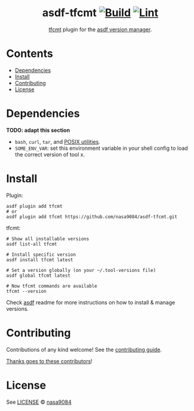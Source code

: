 <div align="center">

# asdf-tfcmt [![Build](https://github.com/nasa9084/asdf-tfcmt/actions/workflows/build.yml/badge.svg)](https://github.com/nasa9084/asdf-tfcmt/actions/workflows/build.yml) [![Lint](https://github.com/nasa9084/asdf-tfcmt/actions/workflows/lint.yml/badge.svg)](https://github.com/nasa9084/asdf-tfcmt/actions/workflows/lint.yml)

[tfcmt](https://suzuki-shunsuke.github.io/tfcmt/) plugin for the [asdf version manager](https://asdf-vm.com).

</div>

# Contents

- [Dependencies](#dependencies)
- [Install](#install)
- [Contributing](#contributing)
- [License](#license)

# Dependencies

**TODO: adapt this section**

- `bash`, `curl`, `tar`, and [POSIX utilities](https://pubs.opengroup.org/onlinepubs/9699919799/idx/utilities.html).
- `SOME_ENV_VAR`: set this environment variable in your shell config to load the correct version of tool x.

# Install

Plugin:

```shell
asdf plugin add tfcmt
# or
asdf plugin add tfcmt https://github.com/nasa9084/asdf-tfcmt.git
```

tfcmt:

```shell
# Show all installable versions
asdf list-all tfcmt

# Install specific version
asdf install tfcmt latest

# Set a version globally (on your ~/.tool-versions file)
asdf global tfcmt latest

# Now tfcmt commands are available
tfcmt --version
```

Check [asdf](https://github.com/asdf-vm/asdf) readme for more instructions on how to
install & manage versions.

# Contributing

Contributions of any kind welcome! See the [contributing guide](contributing.md).

[Thanks goes to these contributors](https://github.com/nasa9084/asdf-tfcmt/graphs/contributors)!

# License

See [LICENSE](LICENSE) © [nasa9084](https://github.com/nasa9084/)
